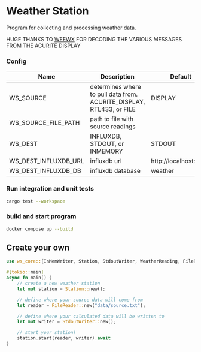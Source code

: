 # Weather Station

Program for collecting and processing weather data.

HUGE THANKS TO [WEEWX](http://weewx.com/) FOR DECODING THE VARIOUS MESSAGES FROM THE ACURITE DISPLAY

### Config

| Name                 | Description                                                          | Default               |
| -------------------- | -------------------------------------------------------------------- | --------------------- |
| WS_SOURCE            | determines where to pull data from. ACURITE_DISPLAY, RTL433, or FILE | DISPLAY               |
| WS_SOURCE_FILE_PATH  | path to file with source readings                                    |                       |
| WS_DEST              | INFLUXDB, STDOUT, or INMEMORY                                        | STDOUT                |
| WS_DEST_INFLUXDB_URL | influxdb url                                                         | http://localhost:8086 |
| WS_DEST_INFLUXDB_DB  | influxdb database                                                    | weather               |

### Run integration and unit tests

```BASH
cargo test --workspace
```

### build and start program

```BASH
docker compose up --build
```

## Create your own

```rust
use ws_core::{InMemWriter, Station, StdoutWriter, WeatherReading, FileReader};

#[tokio::main]
async fn main() {
    // create a new weather station
    let mut station = Station::new();

    // define where your source data will come from
    let reader = FileReader::new("data/source.txt");

    // define where your calculated data will be written to
    let mut writer = StdoutWriter::new();

    // start your station!
    station.start(reader, writer).await
}
```
